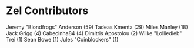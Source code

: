 Zel Contributors
==================

Jeremy "Blondfrogs" Anderson (59)
Tadeas Kmenta (29)
Miles Manley (18)
Jack Grigg (4)
Cabecinha84 (4)
Dimitris Apostolou (2)
Wilke "Lolliedieb" Trei (1)
Sean Bowe (1)
Jules "Coinblockers" (1)
